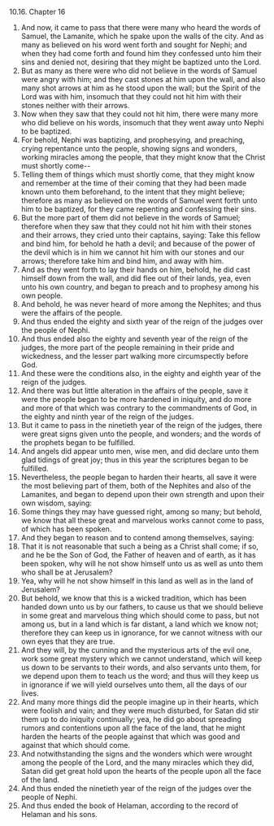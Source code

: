 10.16. Chapter 16
1. And now, it came to pass that there were many who heard the words of Samuel, the Lamanite, which he spake upon the walls of the city. And as many as believed on his word went forth and sought for Nephi; and when they had come forth and found him they confessed unto him their sins and denied not, desiring that they might be baptized unto the Lord.
2. But as many as there were who did not believe in the words of Samuel were angry with him; and they cast stones at him upon the wall, and also many shot arrows at him as he stood upon the wall; but the Spirit of the Lord was with him, insomuch that they could not hit him with their stones neither with their arrows.
3. Now when they saw that they could not hit him, there were many more who did believe on his words, insomuch that they went away unto Nephi to be baptized.
4. For behold, Nephi was baptizing, and prophesying, and preaching, crying repentance unto the people, showing signs and wonders, working miracles among the people, that they might know that the Christ must shortly come--
5. Telling them of things which must shortly come, that they might know and remember at the time of their coming that they had been made known unto them beforehand, to the intent that they might believe; therefore as many as believed on the words of Samuel went forth unto him to be baptized, for they came repenting and confessing their sins.
6. But the more part of them did not believe in the words of Samuel; therefore when they saw that they could not hit him with their stones and their arrows, they cried unto their captains, saying: Take this fellow and bind him, for behold he hath a devil; and because of the power of the devil which is in him we cannot hit him with our stones and our arrows; therefore take him and bind him, and away with him.
7. And as they went forth to lay their hands on him, behold, he did cast himself down from the wall, and did flee out of their lands, yea, even unto his own country, and began to preach and to prophesy among his own people.
8. And behold, he was never heard of more among the Nephites; and thus were the affairs of the people.
9. And thus ended the eighty and sixth year of the reign of the judges over the people of Nephi.
10. And thus ended also the eighty and seventh year of the reign of the judges, the more part of the people remaining in their pride and wickedness, and the lesser part walking more circumspectly before God.
11. And these were the conditions also, in the eighty and eighth year of the reign of the judges.
12. And there was but little alteration in the affairs of the people, save it were the people began to be more hardened in iniquity, and do more and more of that which was contrary to the commandments of God, in the eighty and ninth year of the reign of the judges.
13. But it came to pass in the ninetieth year of the reign of the judges, there were great signs given unto the people, and wonders; and the words of the prophets began to be fulfilled.
14. And angels did appear unto men, wise men, and did declare unto them glad tidings of great joy; thus in this year the scriptures began to be fulfilled.
15. Nevertheless, the people began to harden their hearts, all save it were the most believing part of them, both of the Nephites and also of the Lamanites, and began to depend upon their own strength and upon their own wisdom, saying:
16. Some things they may have guessed right, among so many; but behold, we know that all these great and marvelous works cannot come to pass, of which has been spoken.
17. And they began to reason and to contend among themselves, saying:
18. That it is not reasonable that such a being as a Christ shall come; if so, and he be the Son of God, the Father of heaven and of earth, as it has been spoken, why will he not show himself unto us as well as unto them who shall be at Jerusalem?
19. Yea, why will he not show himself in this land as well as in the land of Jerusalem?
20. But behold, we know that this is a wicked tradition, which has been handed down unto us by our fathers, to cause us that we should believe in some great and marvelous thing which should come to pass, but not among us, but in a land which is far distant, a land which we know not; therefore they can keep us in ignorance, for we cannot witness with our own eyes that they are true.
21. And they will, by the cunning and the mysterious arts of the evil one, work some great mystery which we cannot understand, which will keep us down to be servants to their words, and also servants unto them, for we depend upon them to teach us the word; and thus will they keep us in ignorance if we will yield ourselves unto them, all the days of our lives.
22. And many more things did the people imagine up in their hearts, which were foolish and vain; and they were much disturbed, for Satan did stir them up to do iniquity continually; yea, he did go about spreading rumors and contentions upon all the face of the land, that he might harden the hearts of the people against that which was good and against that which should come.
23. And notwithstanding the signs and the wonders which were wrought among the people of the Lord, and the many miracles which they did, Satan did get great hold upon the hearts of the people upon all the face of the land.
24. And thus ended the ninetieth year of the reign of the judges over the people of Nephi.
25. And thus ended the book of Helaman, according to the record of Helaman and his sons.

